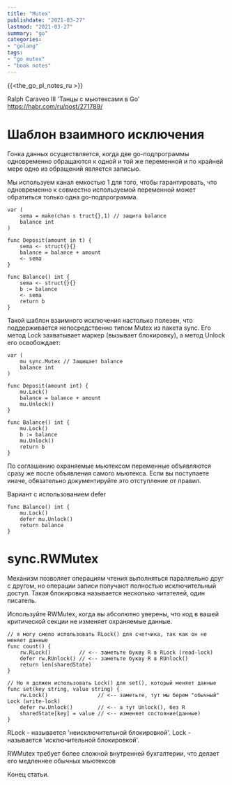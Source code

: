 ```yaml
---
title: "Mutex"
publishdate: "2021-03-27"
lastmod: "2021-03-27"
summary: "go"
categories:
- "golang"
tags:
- "go mutex"
- "book notes"
---
```


{{<the_go_pl_notes_ru >}}

Ralph Caraveo III 'Танцы с мьютексами в Go' https://habr.com/ru/post/271789/

# Шаблон взаимного исключения

Гонка данных осуществляется, когда две go-подпрограммы одновременно обращаются к одной и той же переменной и по крайней мере одно из обращений
является записью.

Мы используем канал емкостью 1 для того, чтобы гарантировать, что одновременно к совместно используемой
переменной может обратиться только одна go-подпрограмма.

```
var (
    sema = make(chan s truct{},1) // защита balance
    balance int
)

func Deposit(amount in t) {
    sema <- struct{}{}
    balance = balance + amount
    <- sema
}

func Balance() int {
    sema <- struct{}{}
    b := balance
    <- sema
    return b
}
```

Такой шаблон взаимного исключения настолько полезен, что поддерживается непосредственно типом Mutex из пакета sync. Его метод Lock захватывает маркер (вызывает блокировку), а метод Unlock его освобождает:
```
var (
    mu sync.Mutex // Защищает balance
    balance int
)

func Deposit(amount int) {
    mu.Lock()
    balance = balance + amount
    mu.Unlock()
}

func Balance() int {
    mu.Lock()
    b := balance
    mu.Unlock()
    return b
}
```

По соглашению охраняемые мьютексом переменные объявляются сразу же после объявления самого мьютекса. Если вы поступаете иначе, обязательно документируйте это отступление от правил.

Вариант с использованием defer
```
func Balance() int {
    mu.Lock()
    defer mu.Unlock()
    return balance
}
```

# sync.RWMutex

Механизм позволяет операциям чтения выполняться параллельно друг с другом, но операции записи получают полностью исключительный доступ. Такая блокировка называется несколько читателей, один писатель.

Используйте RWMutex, когда вы абсолютно уверены, что код в вашей критической секции не изменяет охраняемые данные.
```
// я могу смело использовать RLock() для счетчика, так как он не меняет данные
func count() {
	rw.RLock()         // <-- заметьте букву R в RLock (read-lock)
	defer rw.RUnlock() // <-- заметьте букву R в RUnlock()
	return len(sharedState)
}

// Но я должен использовать Lock() для set(), который меняет данные
func set(key string, value string) {
	rw.Lock()                // <-- заметьте, тут мы берем "обычный" Lock (write-lock)
	defer rw.Unlock()        // <-- а тут Unlock(), без R
	sharedState[key] = value // <-- изменяет состояние(данные)
}
```

RLock - называется 'неисключительной блокировкой'. Lock - называется 'исключительной блокировкой'.

RWMutex требует более сложной внутренней бухгалтерии, что делает его медленнее обычных мьютексов

Конец статьи.